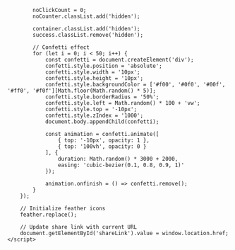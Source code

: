 
            noClickCount = 0;
            noCounter.classList.add('hidden');
            
            container.classList.add('hidden');
            success.classList.remove('hidden');
            
            // Confetti effect
            for (let i = 0; i < 50; i++) {
                const confetti = document.createElement('div');
                confetti.style.position = 'absolute';
                confetti.style.width = '10px';
                confetti.style.height = '10px';
                confetti.style.backgroundColor = ['#f00', '#0f0', '#00f', '#ff0', '#f0f'][Math.floor(Math.random() * 5)];
                confetti.style.borderRadius = '50%';
                confetti.style.left = Math.random() * 100 + 'vw';
                confetti.style.top = '-10px';
                confetti.style.zIndex = '1000';
                document.body.appendChild(confetti);
                
                const animation = confetti.animate([
                    { top: '-10px', opacity: 1 },
                    { top: '100vh', opacity: 0 }
                ], {
                    duration: Math.random() * 3000 + 2000,
                    easing: 'cubic-bezier(0.1, 0.8, 0.9, 1)'
                });
                
                animation.onfinish = () => confetti.remove();
            }
        });
        
        // Initialize feather icons
        feather.replace();
        
        // Update share link with current URL
        document.getElementById('shareLink').value = window.location.href;
    </script>
</body>
</html>
